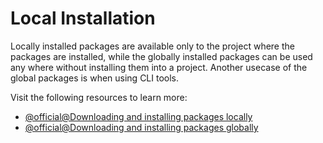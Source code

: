 # Local Installation

Locally installed packages are available only to the project where the packages are installed, while the globally installed packages can be used any where without installing them into a project. Another usecase of the global packages is when using CLI tools.

Visit the following resources to learn more:

- [@official@Downloading and installing packages locally](https://docs.npmjs.com/downloading-and-installing-packages-locally)
- [@official@Downloading and installing packages globally](https://docs.npmjs.com/downloading-and-installing-packages-globally)
